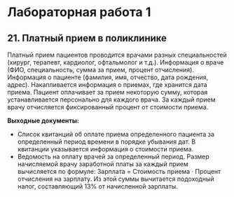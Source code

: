 # Лабораторная работа 1
## 21. Платный прием в поликлинике

Платный прием пациентов проводится врачами разных специальностей
(хирург, терапевт, кардиолог, офтальмолог и т.д.). Информация о враче
(ФИО, специальность, сумма за прием, процент отчисления). Информация о
пациенте (фамилия, имя, отчество, дата рождения, адрес).
Накапливается информация о приемах, где хранится дата приема.
Пациент оплачивает за прием некоторую сумму, которая устанавливается
персонально для каждого врача. За каждый прием врачу отчисляется
фиксированный процент от стоимости приема. 

**Выходные документы:**
- Список квитанций об оплате приема определенного пациента за
определенный период времени в порядке убывания дат. В квитанции
указывается информация о стоимости приема.
- Ведомость на оплату врачей за определенный период. Размер
начисляемой врачу заработной платы за каждый прием вычисляется по
формуле:
 Зарплата = Стоимость приема · Процент отчисления на зарплату.
 Из этой суммы вычитается подоходный налог, составляющий 13% от
начисленной зарплаты.

